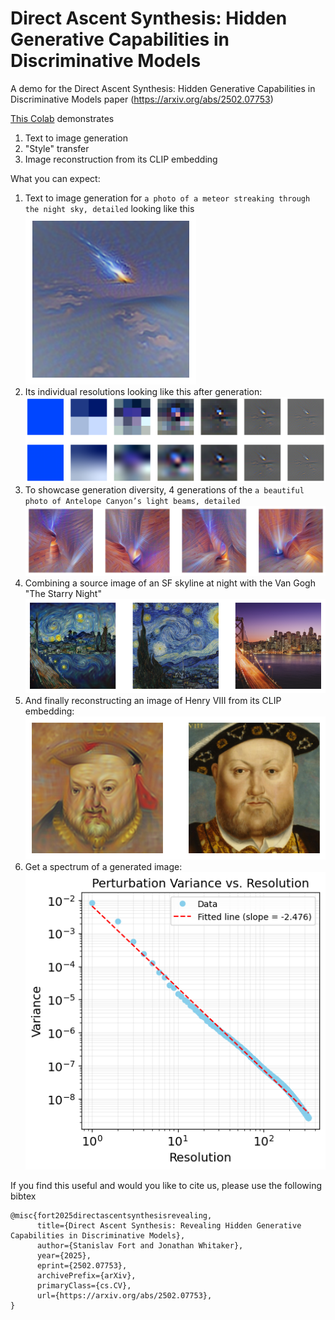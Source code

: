 # Direct Ascent Synthesis: Hidden Generative Capabilities in Discriminative Models
A demo for the Direct Ascent Synthesis: Hidden Generative Capabilities in Discriminative Models paper (https://arxiv.org/abs/2502.07753)

[This Colab](https://github.com/stanislavfort/Direct_Ascent_Synthesis/blob/main/Direct_Ascent_Synthesis_generation_demo.ipynb) demonstrates
1. Text to image generation
2. "Style" transfer
3. Image reconstruction from its CLIP embedding

What you can expect:
1. Text to image generation for `a photo of a meteor streaking through the night sky, detailed` looking like this
   ![DAS generated meteor](das-demo-generation.png "a title")
2. Its individual resolutions looking like this after generation:
   ![DAS generated meteor](das-demo-resolutions.png "a title")
3. To showcase generation diversity, 4 generations of the `a beautiful photo of Antelope Canyon’s light beams, detailed`
   ![DAS generated meteor](das-demo-many-generations.png "a title")
4. Combining a source image of an SF skyline at night with the Van Gogh "The Starry Night"
   ![DAS generated meteor](das-demo-style.png "a title")
5. And finally reconstructing an image of Henry VIII from its CLIP embedding:
   ![DAS generated meteor](das-demo-reconstructed.png "a title")
6. Get a spectrum of a generated image:
   ![DAS generated meteor](das-demo-spectrum.png "a title")

If you find this useful and would you like to cite us, please use the following bibtex

```
@misc{fort2025directascentsynthesisrevealing,
      title={Direct Ascent Synthesis: Revealing Hidden Generative Capabilities in Discriminative Models}, 
      author={Stanislav Fort and Jonathan Whitaker},
      year={2025},
      eprint={2502.07753},
      archivePrefix={arXiv},
      primaryClass={cs.CV},
      url={https://arxiv.org/abs/2502.07753}, 
}
```
